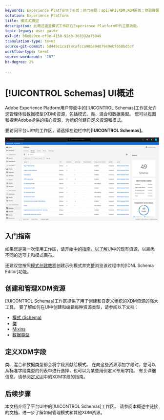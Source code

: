 ```yaml
---
keywords: Experience Platform；主页；热门主题；api;API;XDM;XDM系统；体验数据模型；数据模型；ui；工作区；
solution: Experience Platform
title: 模式UI概述
description: 此概述涵盖模式工作区在Experience Platform中的主要功能。
topic-legacy: user guide
exl-id: b6e089ce-cf9e-4150-92ab-368382a75049
translation-type: tm+mt
source-git-commit: 5d449c1ca174cafcca988e9487940eb7550bd5cf
workflow-type: tm+mt
source-wordcount: '287'
ht-degree: 2%

---
```


# [!UICONTROL Schemas] UI概述

Adobe Experience Platform用户界面中的[!UICONTROL Schemas]工作区允许您管理体验数据模型(XDM)资源，包括模式、类、混合和数据类型。 您可以视图和探索Adobe提供的核心资源，为组织创建自定义资源和模式。

要访问平台UI中的工作区，请选择左边栏中的&#x200B;**[!UICONTROL Schemas]**。

![](../images/ui/overview/schemas-tab.png)

## 入门指南

如果您是第一次使用工作区，请开始[中的指南，以了解UI](./explore.md)中的现有资源，以熟悉不同的选项卡和模式画布。

还建议您按照[模式创建教程](../tutorials/create-schema-ui.md)创建示例模式并完整浏览该过程中的[!DNL Schema Editor]功能。

## 创建和管理XDM资源

[!UICONTROL Schemas]工作区提供了用于创建和自定义组织的XDM资源的强大工具。 要了解如何在UI中创建和编辑每种资源类型，请参阅以下文档：

* [模式 (Schema)](./resources/schemas.md)
* [类](./resources/classes.md)
* [Mixins](./resources/mixins.md)
* [数据类型](./resources/data-types.md)

## 定义XDM字段

类、混合和数据类型都会将字段贡献给模式。 在向这些资源添加字段时，您可以从标准字段类型的列表中进行选择，也可以为某些用例定义专用字段。 有关详细信息，请参阅[定义UI](./fields/overview.md)中的XDM字段的指南。

## 后续步骤

本文档介绍了平台UI中的[!UICONTROL Schemas]工作区。 请参阅本概述中链接的文档，进一步了解如何管理模式和其他XDM资源。
